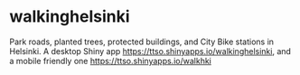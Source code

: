 # walkinghelsinki

Park roads, planted trees, protected buildings, and City Bike stations in Helsinki. A desktop Shiny app https://ttso.shinyapps.io/walkinghelsinki, and a mobile friendly one https://ttso.shinyapps.io/walkhki
